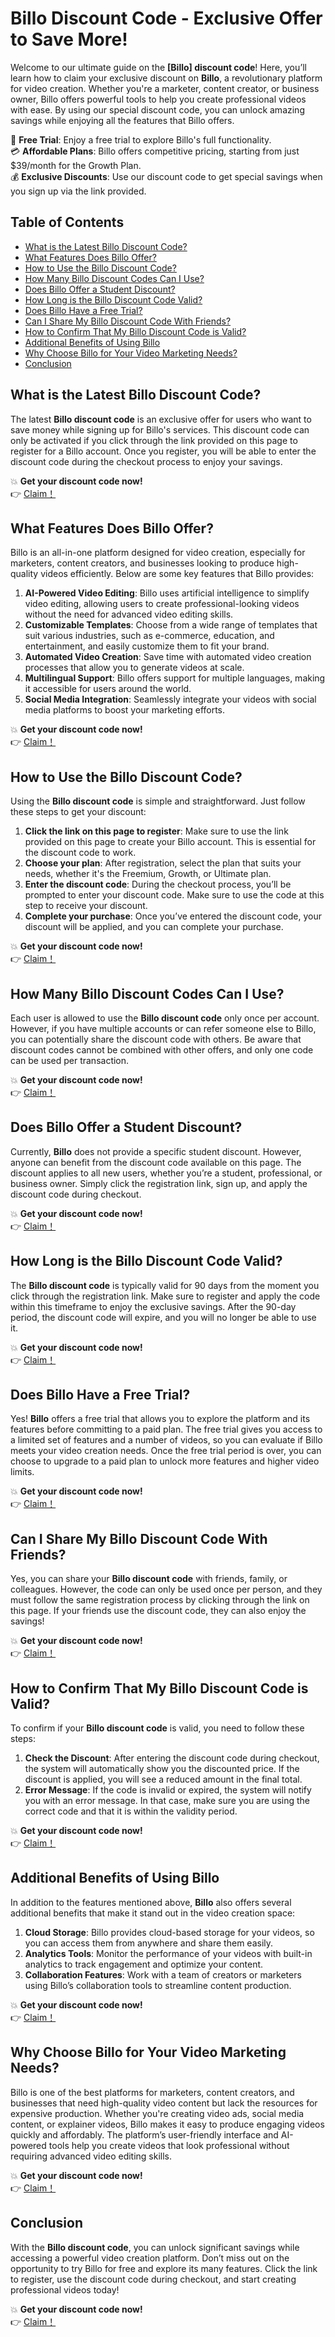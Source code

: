 # Billo Discount Code - Exclusive Offer to Save More!

Welcome to our ultimate guide on the **[Billo] discount code**! Here, you’ll learn how to claim your exclusive discount on **Billo**, a revolutionary platform for video creation. Whether you're a marketer, content creator, or business owner, Billo offers powerful tools to help you create professional videos with ease. By using our special discount code, you can unlock amazing savings while enjoying all the features that Billo offers.

🎁 **Free Trial**: Enjoy a free trial to explore Billo's full functionality.  
💳 **Affordable Plans**: Billo offers competitive pricing, starting from just $39/month for the Growth Plan.  
💰 **Exclusive Discounts**: Use our discount code to get special savings when you sign up via the link provided.

## Table of Contents

- [What is the Latest Billo Discount Code?](#what-is-the-latest-billo-discount-code)
- [What Features Does Billo Offer?](#what-features-does-billo-offer)
- [How to Use the Billo Discount Code?](#how-to-use-the-billo-discount-code)
- [How Many Billo Discount Codes Can I Use?](#how-many-billo-discount-codes-can-i-use)
- [Does Billo Offer a Student Discount?](#does-billo-offer-a-student-discount)
- [How Long is the Billo Discount Code Valid?](#how-long-is-the-billo-discount-code-valid)
- [Does Billo Have a Free Trial?](#does-billo-have-a-free-trial)
- [Can I Share My Billo Discount Code With Friends?](#can-i-share-my-billo-discount-code-with-friends)
- [How to Confirm That My Billo Discount Code is Valid?](#how-to-confirm-that-my-billo-discount-code-is-valid)
- [Additional Benefits of Using Billo](#additional-benefits-of-using-billo)
- [Why Choose Billo for Your Video Marketing Needs?](#why-choose-billo-for-your-video-marketing-needs)
- [Conclusion](#conclusion)

## What is the Latest Billo Discount Code?

The latest **Billo discount code** is an exclusive offer for users who want to save money while signing up for Billo's services. This discount code can only be activated if you click through the link provided on this page to register for a Billo account. Once you register, you will be able to enter the discount code during the checkout process to enjoy your savings.

💥 **Get your discount code now!**  
👉 [Claim！](https://bit.ly/3Y8ql2E)

## What Features Does Billo Offer?

Billo is an all-in-one platform designed for video creation, especially for marketers, content creators, and businesses looking to produce high-quality videos efficiently. Below are some key features that Billo provides:

1. **AI-Powered Video Editing**: Billo uses artificial intelligence to simplify video editing, allowing users to create professional-looking videos without the need for advanced video editing skills.
2. **Customizable Templates**: Choose from a wide range of templates that suit various industries, such as e-commerce, education, and entertainment, and easily customize them to fit your brand.
3. **Automated Video Creation**: Save time with automated video creation processes that allow you to generate videos at scale.
4. **Multilingual Support**: Billo offers support for multiple languages, making it accessible for users around the world.
5. **Social Media Integration**: Seamlessly integrate your videos with social media platforms to boost your marketing efforts.

💥 **Get your discount code now!**  
👉 [Claim！](https://bit.ly/3Y8ql2E)

## How to Use the Billo Discount Code?

Using the **Billo discount code** is simple and straightforward. Just follow these steps to get your discount:

1. **Click the link on this page to register**: Make sure to use the link provided on this page to create your Billo account. This is essential for the discount code to work.
2. **Choose your plan**: After registration, select the plan that suits your needs, whether it's the Freemium, Growth, or Ultimate plan.
3. **Enter the discount code**: During the checkout process, you’ll be prompted to enter your discount code. Make sure to use the code at this step to receive your discount.
4. **Complete your purchase**: Once you’ve entered the discount code, your discount will be applied, and you can complete your purchase.

💥 **Get your discount code now!**  
👉 [Claim！](https://bit.ly/3Y8ql2E)

## How Many Billo Discount Codes Can I Use?

Each user is allowed to use the **Billo discount code** only once per account. However, if you have multiple accounts or can refer someone else to Billo, you can potentially share the discount code with others. Be aware that discount codes cannot be combined with other offers, and only one code can be used per transaction.

💥 **Get your discount code now!**  
👉 [Claim！](https://bit.ly/3Y8ql2E)

## Does Billo Offer a Student Discount?

Currently, **Billo** does not provide a specific student discount. However, anyone can benefit from the discount code available on this page. The discount applies to all new users, whether you’re a student, professional, or business owner. Simply click the registration link, sign up, and apply the discount code during checkout.

💥 **Get your discount code now!**  
👉 [Claim！](https://bit.ly/3Y8ql2E)

## How Long is the Billo Discount Code Valid?

The **Billo discount code** is typically valid for 90 days from the moment you click through the registration link. Make sure to register and apply the code within this timeframe to enjoy the exclusive savings. After the 90-day period, the discount code will expire, and you will no longer be able to use it.

💥 **Get your discount code now!**  
👉 [Claim！](https://bit.ly/3Y8ql2E)

## Does Billo Have a Free Trial?

Yes! **Billo** offers a free trial that allows you to explore the platform and its features before committing to a paid plan. The free trial gives you access to a limited set of features and a number of videos, so you can evaluate if Billo meets your video creation needs. Once the free trial period is over, you can choose to upgrade to a paid plan to unlock more features and higher video limits.

💥 **Get your discount code now!**  
👉 [Claim！](https://bit.ly/3Y8ql2E)

## Can I Share My Billo Discount Code With Friends?

Yes, you can share your **Billo discount code** with friends, family, or colleagues. However, the code can only be used once per person, and they must follow the same registration process by clicking through the link on this page. If your friends use the discount code, they can also enjoy the savings!

💥 **Get your discount code now!**  
👉 [Claim！](https://bit.ly/3Y8ql2E)

## How to Confirm That My Billo Discount Code is Valid?

To confirm if your **Billo discount code** is valid, you need to follow these steps:

1. **Check the Discount**: After entering the discount code during checkout, the system will automatically show you the discounted price. If the discount is applied, you will see a reduced amount in the final total.
2. **Error Message**: If the code is invalid or expired, the system will notify you with an error message. In that case, make sure you are using the correct code and that it is within the validity period.

💥 **Get your discount code now!**  
👉 [Claim！](https://bit.ly/3Y8ql2E)

## Additional Benefits of Using Billo

In addition to the features mentioned above, **Billo** also offers several additional benefits that make it stand out in the video creation space:

1. **Cloud Storage**: Billo provides cloud-based storage for your videos, so you can access them from anywhere and share them easily.
2. **Analytics Tools**: Monitor the performance of your videos with built-in analytics to track engagement and optimize your content.
3. **Collaboration Features**: Work with a team of creators or marketers using Billo’s collaboration tools to streamline content production.

💥 **Get your discount code now!**  
👉 [Claim！](https://bit.ly/3Y8ql2E)

## Why Choose Billo for Your Video Marketing Needs?

Billo is one of the best platforms for marketers, content creators, and businesses that need high-quality video content but lack the resources for expensive production. Whether you're creating video ads, social media content, or explainer videos, Billo makes it easy to produce engaging videos quickly and affordably. The platform’s user-friendly interface and AI-powered tools help you create videos that look professional without requiring advanced video editing skills.

💥 **Get your discount code now!**  
👉 [Claim！](https://bit.ly/3Y8ql2E)

## Conclusion

With the **Billo discount code**, you can unlock significant savings while accessing a powerful video creation platform. Don’t miss out on the opportunity to try Billo for free and explore its many features. Click the link to register, use the discount code during checkout, and start creating professional videos today!

💥 **Get your discount code now!**  
👉 [Claim！](https://bit.ly/3Y8ql2E)

